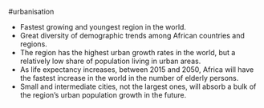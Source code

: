 #urbanisation 
- Fastest growing and youngest region in the world.
- Great diversity of demographic trends among African countries and regions.
- The region has the highest urban growth rates in the world, but a relatively low share of population living in urban areas.
- As life expectancy increases, between 2015 and 2050, Africa will have the fastest increase in the world in the number of elderly persons.
- Small and intermediate cities, not the largest ones, will absorb a bulk of the region’s urban population growth in the future.
